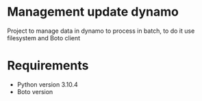 # Management update dynamo 
Project to manage data in dynamo to process in batch, to do it use filesystem and Boto client

# Requirements 
* Python version  3.10.4
* Boto version 